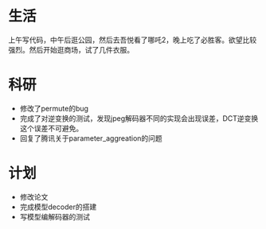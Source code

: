 # 生活
上午写代码，中午后逛公园，然后去吾悦看了哪吒2，晚上吃了必胜客。欲望比较强烈。然后开始逛商场，试了几件衣服。

# 科研
- 修改了permute的bug
- 完成了对逆变换的测试，发现jpeg解码器不同的实现会出现误差，DCT逆变换这个误差不可避免。
- 回复了腾讯关于parameter_aggreation的问题

# 计划
- 修改论文
- 完成模型decoder的搭建
- 写模型编解码器的测试

